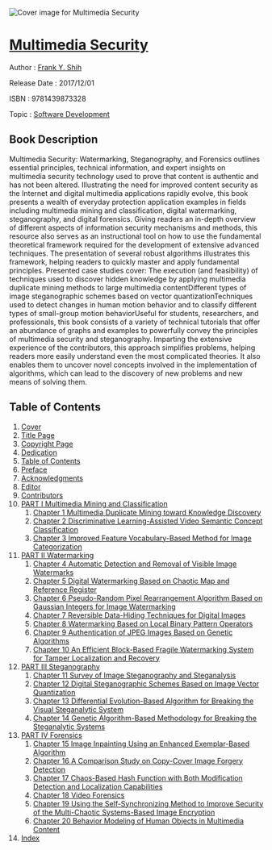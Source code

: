 ![Cover image for Multimedia Security](https://imgdetail.ebookreading.net/cover/cover/software_development/EB9781439873328.jpg)

[Multimedia Security](https://ebookreading.net/view/book/Multimedia+Security-EB9781439873328_1.html "Multimedia Security")
====================================================================================================================

Author : [Frank Y. Shih](https://ebookreading.net/search/author/Frank+Y.+Shih)

Release Date : 2017/12/01

ISBN : 9781439873328

Topic : [Software Development](https://ebookreading.net/search/category/software-development)

Book Description
-----------------

Multimedia Security: Watermarking, Steganography, and Forensics outlines essential principles, technical information, and expert insights on multimedia security technology used to prove that content is authentic and has not been altered. Illustrating the need for improved content security as the Internet and digital multimedia applications rapidly evolve, this book presents a wealth of everyday protection application examples in fields including multimedia mining and classification, digital watermarking, steganography, and digital forensics.
Giving readers an in-depth overview of different aspects of information security mechanisms and methods, this resource also serves as an instructional tool on how to use the fundamental theoretical framework required for the development of extensive advanced techniques. The presentation of several robust algorithms illustrates this framework, helping readers to quickly master and apply fundamental principles.
Presented case studies cover:
The execution (and feasibility) of techniques used to discover hidden knowledge by applying multimedia duplicate mining methods to large multimedia contentDifferent types of image steganographic schemes based on vector quantizationTechniques used to detect changes in human motion behavior and to classify different types of small-group motion behaviorUseful for students, researchers, and professionals, this book consists of a variety of technical tutorials that offer an abundance of graphs and examples to powerfully convey the principles of multimedia security and steganography. Imparting the extensive experience of the contributors, this approach simplifies problems, helping readers more easily understand even the most complicated theories. It also enables them to uncover novel concepts involved in the implementation of algorithms, which can lead to the discovery of new problems and new means of solving them.
              
Table of Contents
-----------------

1. [Cover](https://ebookreading.net/view/book/Multimedia+Security-EB9781439873328_1.html)
1. [Title Page](https://ebookreading.net/view/book/Multimedia+Security-EB9781439873328_2.html)
1. [Copyright Page](https://ebookreading.net/view/book/Multimedia+Security-EB9781439873328_3.html)
1. [Dedication](https://ebookreading.net/view/book/Multimedia+Security-EB9781439873328_4.html)
1. [Table of Contents](https://ebookreading.net/view/book/Multimedia+Security-EB9781439873328_5.html)
1. [Preface](https://ebookreading.net/view/book/Multimedia+Security-EB9781439873328_6.html#pre)
1. [Acknowledgments](https://ebookreading.net/view/book/Multimedia+Security-EB9781439873328_7.html#ack)
1. [Editor](https://ebookreading.net/view/book/Multimedia+Security-EB9781439873328_8.html#edi)
1. [Contributors](https://ebookreading.net/view/book/Multimedia+Security-EB9781439873328_9.html#cont)
1. [PART I Multimedia Mining and Classification](https://ebookreading.net/view/book/Multimedia+Security-EB9781439873328_10.html#pt1)
    1. [Chapter 1 Multimedia Duplicate Mining toward Knowledge Discovery](https://ebookreading.net/view/book/Multimedia+Security-EB9781439873328_11.html#ch1)
    1. [Chapter 2 Discriminative Learning-Assisted Video Semantic Concept Classification](https://ebookreading.net/view/book/Multimedia+Security-EB9781439873328_12.html#ch2)
    1. [Chapter 3 Improved Feature Vocabulary-Based Method for Image Categorization](https://ebookreading.net/view/book/Multimedia+Security-EB9781439873328_13.html#ch3)
1. [PART II Watermarking](https://ebookreading.net/view/book/Multimedia+Security-EB9781439873328_14.html#pt2)
    1. [Chapter 4 Automatic Detection and Removal of Visible Image Watermarks](https://ebookreading.net/view/book/Multimedia+Security-EB9781439873328_15.html#ch4)
    1. [Chapter 5 Digital Watermarking Based on Chaotic Map and Reference Register](https://ebookreading.net/view/book/Multimedia+Security-EB9781439873328_16.html#ch5)
    1. [Chapter 6 Pseudo-Random Pixel Rearrangement Algorithm Based on Gaussian Integers for Image Watermarking](https://ebookreading.net/view/book/Multimedia+Security-EB9781439873328_17.html#ch6)
    1. [Chapter 7 Reversible Data-Hiding Techniques for Digital Images](https://ebookreading.net/view/book/Multimedia+Security-EB9781439873328_18.html#ch7)
    1. [Chapter 8 Watermarking Based on Local Binary Pattern Operators](https://ebookreading.net/view/book/Multimedia+Security-EB9781439873328_19.html#ch8)
    1. [Chapter 9 Authentication of JPEG Images Based on Genetic Algorithms](https://ebookreading.net/view/book/Multimedia+Security-EB9781439873328_20.html#ch9)
    1. [Chapter 10 An Efficient Block-Based Fragile Watermarking System for Tamper Localization and Recovery](https://ebookreading.net/view/book/Multimedia+Security-EB9781439873328_21.html#ch10)
1. [PART III Steganography](https://ebookreading.net/view/book/Multimedia+Security-EB9781439873328_22.html#pt3)
    1. [Chapter 11 Survey of Image Steganography and Steganalysis](https://ebookreading.net/view/book/Multimedia+Security-EB9781439873328_23.html#ch11)
    1. [Chapter 12 Digital Steganographic Schemes Based on Image Vector Quantization](https://ebookreading.net/view/book/Multimedia+Security-EB9781439873328_24.html#ch12)
    1. [Chapter 13 Differential Evolution-Based Algorithm for Breaking the Visual Steganalytic System](https://ebookreading.net/view/book/Multimedia+Security-EB9781439873328_25.html#ch13)
    1. [Chapter 14 Genetic Algorithm-Based Methodology for Breaking the Steganalytic Systems](https://ebookreading.net/view/book/Multimedia+Security-EB9781439873328_26.html#ch14)
1. [PART IV Forensics](https://ebookreading.net/view/book/Multimedia+Security-EB9781439873328_27.html#pt4)
    1. [Chapter 15 Image Inpainting Using an Enhanced Exemplar-Based Algorithm](https://ebookreading.net/view/book/Multimedia+Security-EB9781439873328_28.html#ch15)
    1. [Chapter 16 A Comparison Study on Copy-Cover Image Forgery Detection](https://ebookreading.net/view/book/Multimedia+Security-EB9781439873328_29.html#ch16)
    1. [Chapter 17 Chaos-Based Hash Function with Both Modification Detection and Localization Capabilities](https://ebookreading.net/view/book/Multimedia+Security-EB9781439873328_30.html#ch17)
    1. [Chapter 18 Video Forensics](https://ebookreading.net/view/book/Multimedia+Security-EB9781439873328_31.html#ch18)
    1. [Chapter 19 Using the Self-Synchronizing Method to Improve Security of the Multi-Chaotic Systems-Based Image Encryption](https://ebookreading.net/view/book/Multimedia+Security-EB9781439873328_32.html#ch19)
    1. [Chapter 20 Behavior Modeling of Human Objects in Multimedia Content](https://ebookreading.net/view/book/Multimedia+Security-EB9781439873328_33.html#ch20)
1. [Index](https://ebookreading.net/view/book/Multimedia+Security-EB9781439873328_34.html#idx1)
